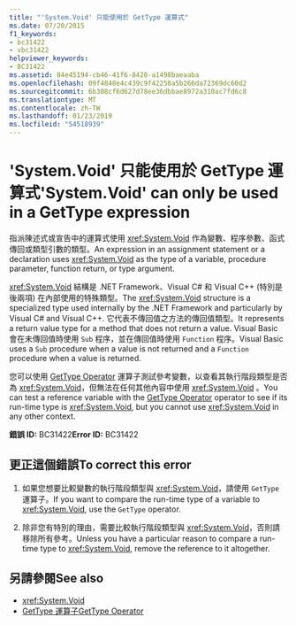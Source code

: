 ```yaml
---
title: "'System.Void' 只能使用於 GetType 運算式"
ms.date: 07/20/2015
f1_keywords:
- bc31422
- vbc31422
helpviewer_keywords:
- BC31422
ms.assetid: 84e45194-cb46-41f6-8420-a1498baeaaba
ms.openlocfilehash: 09f4848e4c439c9f42258a5b266da72369dc60d2
ms.sourcegitcommit: 6b308cf6d627d78ee36dbbae8972a310ac7fd6c8
ms.translationtype: MT
ms.contentlocale: zh-TW
ms.lasthandoff: 01/23/2019
ms.locfileid: "54518939"
---
```

# <a name="systemvoid-can-only-be-used-in-a-gettype-expression"></a><span data-ttu-id="acb24-102">'System.Void' 只能使用於 GetType 運算式</span><span class="sxs-lookup"><span data-stu-id="acb24-102">'System.Void' can only be used in a GetType expression</span></span>
<span data-ttu-id="acb24-103">指派陳述式或宣告中的運算式使用 <xref:System.Void> 作為變數、程序參數、函式傳回或類型引數的類型。</span><span class="sxs-lookup"><span data-stu-id="acb24-103">An expression in an assignment statement or a declaration uses <xref:System.Void> as the type of a variable, procedure parameter, function return, or type argument.</span></span>  
  
 <span data-ttu-id="acb24-104"><xref:System.Void> 結構是 .NET Framework、Visual C# 和 Visual C++ (特別是後兩項) 在內部使用的特殊類型。</span><span class="sxs-lookup"><span data-stu-id="acb24-104">The <xref:System.Void> structure is a specialized type used internally by the .NET Framework and particularly by Visual C# and Visual C++.</span></span> <span data-ttu-id="acb24-105">它代表不傳回值之方法的傳回值類型。</span><span class="sxs-lookup"><span data-stu-id="acb24-105">It represents a return value type for a method that does not return a value.</span></span> <span data-ttu-id="acb24-106">Visual Basic 會在未傳回值時使用 `Sub` 程序，並在傳回值時使用 `Function` 程序。</span><span class="sxs-lookup"><span data-stu-id="acb24-106">Visual Basic uses a `Sub` procedure when a value is not returned and a `Function` procedure when a value is returned.</span></span>  
  
 <span data-ttu-id="acb24-107">您可以使用 [GetType Operator](../../visual-basic/language-reference/operators/gettype-operator.md) 運算子測試參考變數，以查看其執行階段類型是否為 <xref:System.Void>，但無法在任何其他內容中使用 <xref:System.Void> 。</span><span class="sxs-lookup"><span data-stu-id="acb24-107">You can test a reference variable with the [GetType Operator](../../visual-basic/language-reference/operators/gettype-operator.md) operator to see if its run-time type is <xref:System.Void>, but you cannot use <xref:System.Void> in any other context.</span></span>  
  
 <span data-ttu-id="acb24-108">**錯誤 ID:** BC31422</span><span class="sxs-lookup"><span data-stu-id="acb24-108">**Error ID:** BC31422</span></span>  
  
## <a name="to-correct-this-error"></a><span data-ttu-id="acb24-109">更正這個錯誤</span><span class="sxs-lookup"><span data-stu-id="acb24-109">To correct this error</span></span>  
  
1.  <span data-ttu-id="acb24-110">如果您想要比較變數的執行階段類型與 <xref:System.Void>，請使用 `GetType` 運算子。</span><span class="sxs-lookup"><span data-stu-id="acb24-110">If you want to compare the run-time type of a variable to <xref:System.Void>, use the `GetType` operator.</span></span>  
  
2.  <span data-ttu-id="acb24-111">除非您有特別的理由，需要比較執行階段類型與 <xref:System.Void>，否則請移除所有參考。</span><span class="sxs-lookup"><span data-stu-id="acb24-111">Unless you have a particular reason to compare a run-time type to <xref:System.Void>, remove the reference to it altogether.</span></span>  
  
## <a name="see-also"></a><span data-ttu-id="acb24-112">另請參閱</span><span class="sxs-lookup"><span data-stu-id="acb24-112">See also</span></span>
- <xref:System.Void>
- [<span data-ttu-id="acb24-113">GetType 運算子</span><span class="sxs-lookup"><span data-stu-id="acb24-113">GetType Operator</span></span>](../../visual-basic/language-reference/operators/gettype-operator.md)
